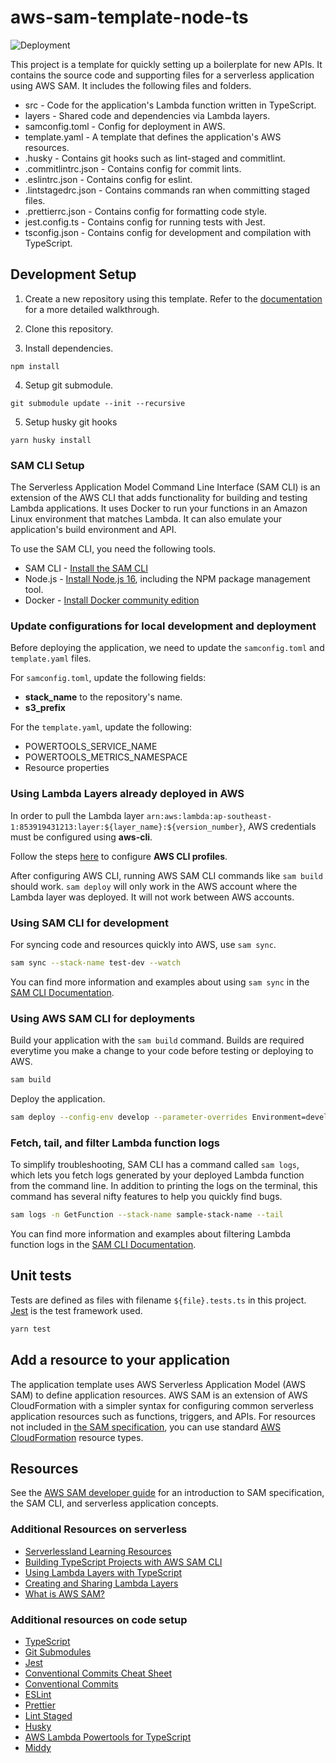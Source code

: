 # aws-sam-template-node-ts

![Deployment](https://github.com/kshyun28/aws-sam-template-node-ts/actions/workflows/deployment.yml/badge.svg)


This project is a template for quickly setting up a boilerplate for new APIs. It contains the source code and supporting files for a serverless application using AWS SAM. It includes the following files and folders.

-   src - Code for the application's Lambda function written in TypeScript.
-   layers - Shared code and dependencies via Lambda layers.
-   samconfig.toml - Config for deployment in AWS.
-   template.yaml - A template that defines the application's AWS resources.
-   .husky - Contains git hooks such as lint-staged and commitlint.
-   .commitlintrc.json - Contains config for commit lints.
-   .eslintrc.json - Contains config for eslint.
-   .lintstagedrc.json - Contains commands ran when committing staged files.
-   .prettierrc.json - Contains config for formatting code style.
-   jest.config.ts - Contains config for running tests with Jest.
-   tsconfig.json - Contains config for development and compilation with TypeScript.

## Development Setup

1. Create a new repository using this template. Refer to the [documentation](https://docs.github.com/en/repositories/creating-and-managing-repositories/creating-a-repository-from-a-template) for a more detailed walkthrough.

2. Clone this repository.

3. Install dependencies.

```
npm install
```

4. Setup git submodule.

```
git submodule update --init --recursive
```

5. Setup husky git hooks

```
yarn husky install
```

### SAM CLI Setup

The Serverless Application Model Command Line Interface (SAM CLI) is an extension of the AWS CLI that adds functionality for building and testing Lambda applications. It uses Docker to run your functions in an Amazon Linux environment that matches Lambda. It can also emulate your application's build environment and API.

To use the SAM CLI, you need the following tools.

-   SAM CLI - [Install the SAM CLI](https://docs.aws.amazon.com/serverless-application-model/latest/developerguide/serverless-sam-cli-install.html)
-   Node.js - [Install Node.js 16](https://nodejs.org/en/), including the NPM package management tool.
-   Docker - [Install Docker community edition](https://hub.docker.com/search/?type=edition&offering=community)

### Update configurations for local development and deployment

Before deploying the application, we need to update the `samconfig.toml` and `template.yaml` files.

For `samconfig.toml`, update the following fields:

-   **stack_name** to the repository's name.
-   **s3_prefix**

For the `template.yaml`, update the following:

-   POWERTOOLS_SERVICE_NAME
-   POWERTOOLS_METRICS_NAMESPACE
-   Resource properties

### Using Lambda Layers already deployed in AWS

In order to pull the Lambda layer `arn:aws:lambda:ap-southeast-1:853919431213:layer:${layer_name}:${version_number}`, AWS credentials must be configured using **aws-cli**.

Follow the steps [here](https://docs.aws.amazon.com/cli/latest/userguide/cli-configure-profiles.html) to configure **AWS CLI profiles**.

After configuring AWS CLI, running AWS SAM CLI commands like `sam build` should work. `sam deploy` will only work in the AWS account where the Lambda layer was deployed. It will not work between AWS accounts.

### Using SAM CLI for development

For syncing code and resources quickly into AWS, use `sam sync`.

```bash
sam sync --stack-name test-dev --watch
```

You can find more information and examples about using `sam sync` in the [SAM CLI Documentation](https://docs.aws.amazon.com/serverless-application-model/latest/developerguide/sam-cli-command-reference-sam-sync.html).

### Using AWS SAM CLI for deployments

Build your application with the `sam build` command. Builds are required everytime you make a change to your code before testing or deploying to AWS.

```bash
sam build
```

Deploy the application.

```bash
sam deploy --config-env develop --parameter-overrides Environment=develop
```

### Fetch, tail, and filter Lambda function logs

To simplify troubleshooting, SAM CLI has a command called `sam logs`, which lets you fetch logs generated by your deployed Lambda function from the command line. In addition to printing the logs on the terminal, this command has several nifty features to help you quickly find bugs.

```bash
sam logs -n GetFunction --stack-name sample-stack-name --tail
```

You can find more information and examples about filtering Lambda function logs in the [SAM CLI Documentation](https://docs.aws.amazon.com/serverless-application-model/latest/developerguide/serverless-sam-cli-logging.html).

## Unit tests

Tests are defined as files with filename `${file}.tests.ts` in this project. [Jest](https://jestjs.io/) is the test framework used.

```bash
yarn test
```

## Add a resource to your application

The application template uses AWS Serverless Application Model (AWS SAM) to define application resources. AWS SAM is an extension of AWS CloudFormation with a simpler syntax for configuring common serverless application resources such as functions, triggers, and APIs. For resources not included in [the SAM specification](https://github.com/awslabs/serverless-application-model/blob/master/versions/2016-10-31.md), you can use standard [AWS CloudFormation](https://docs.aws.amazon.com/AWSCloudFormation/latest/UserGuide/aws-template-resource-type-ref.html) resource types.

## Resources

See the [AWS SAM developer guide](https://docs.aws.amazon.com/serverless-application-model/latest/developerguide/what-is-sam.html) for an introduction to SAM specification, the SAM CLI, and serverless application concepts.

### Additional Resources on serverless

-   [Serverlessland Learning Resources](https://serverlessland.com/learn)
-   [Building TypeScript Projects with AWS SAM CLI](https://aws.amazon.com/blogs/compute/building-typescript-projects-with-aws-sam-cli/)
-   [Using Lambda Layers with TypeScript](https://www.qloudx.com/how-to-split-typescript-based-lambda-functions-into-lambda-layers/)
-   [Creating and Sharing Lambda Layers](https://docs.aws.amazon.com/lambda/latest/dg/configuration-layers.html)
-   [What is AWS SAM?](https://docs.aws.amazon.com/serverless-application-model/latest/developerguide/what-is-sam.html)

### Additional resources on code setup

-   [TypeScript](https://www.typescriptlang.org/)
-   [Git Submodules](https://git-scm.com/book/en/v2/Git-Tools-Submodules)
-   [Jest](https://jestjs.io/docs/getting-started)
-   [Conventional Commits Cheat Sheet](https://gist.github.com/Zekfad/f51cb06ac76e2457f11c80ed705c95a3)
-   [Conventional Commits](https://www.conventionalcommits.org/en/v1.0.0/)
-   [ESLint](https://eslint.org/)
-   [Prettier](https://prettier.io/)
-   [Lint Staged](https://github.com/okonet/lint-staged)
-   [Husky](https://typicode.github.io/husky/#/)
-   [AWS Lambda Powertools for TypeScript](https://awslabs.github.io/aws-lambda-powertools-typescript/latest/)
-   [Middy](https://middy.js.org/docs/)
